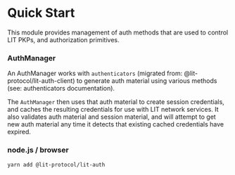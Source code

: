 # Quick Start

This module provides management of auth methods that are used to control LIT PKPs, and authorization primitives.

### AuthManager
An AuthManager works with `authenticators` (migrated from: @lit-protocol/lit-auth-client) to generate auth material using various methods (see: authenticators documentation).  

The `AuthManager` then uses that auth material to create session credentials, and caches the resulting credentials for use with LIT network services.  It also validates auth material and session material, and will attempt to get new auth material any time it detects that existing cached credentials have expired.

### node.js / browser

```
yarn add @lit-protocol/lit-auth
```
